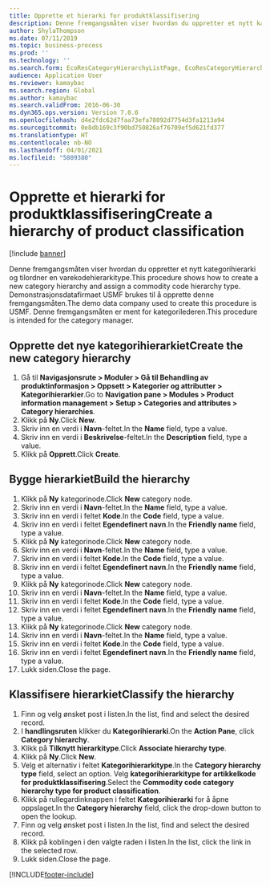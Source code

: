 ```yaml
---
title: Opprette et hierarki for produktklassifisering
description: Denne fremgangsmåten viser hvordan du oppretter et nytt kategorihierarki og tilordner en varekodehierarkitype.
author: ShylaThompson
ms.date: 07/11/2019
ms.topic: business-process
ms.prod: ''
ms.technology: ''
ms.search.form: EcoResCategoryHierarchyListPage, EcoResCategoryHierarchyCreate, EcoResCategory, EcoResCategoryHierarchyRole, EcoResProductCategory, EcoResCategorySearchList, EcoResCategoryHierarchyFactbox, EcoResCategoryFriendlyName, EcoResCategoryAddProduct
audience: Application User
ms.reviewer: kamaybac
ms.search.region: Global
ms.author: kamaybac
ms.search.validFrom: 2016-06-30
ms.dyn365.ops.version: Version 7.0.0
ms.openlocfilehash: d4e2fdc62d7faa73efa78092d7754d3fa1213a94
ms.sourcegitcommit: 0e8db169c3f90bd750826af76709ef5d621fd377
ms.translationtype: HT
ms.contentlocale: nb-NO
ms.lasthandoff: 04/01/2021
ms.locfileid: "5809380"
---
```

# <a name="create-a-hierarchy-of-product-classification"></a><span data-ttu-id="5a61e-103">Opprette et hierarki for produktklassifisering</span><span class="sxs-lookup"><span data-stu-id="5a61e-103">Create a hierarchy of product classification</span></span>

[!include [banner](../../includes/banner.md)]

<span data-ttu-id="5a61e-104">Denne fremgangsmåten viser hvordan du oppretter et nytt kategorihierarki og tilordner en varekodehierarkitype.</span><span class="sxs-lookup"><span data-stu-id="5a61e-104">This procedure shows how to create a new category hierarchy and assign a commodity code hierarchy type.</span></span> <span data-ttu-id="5a61e-105">Demonstrasjonsdatafirmaet USMF brukes til å opprette denne fremgangsmåten.</span><span class="sxs-lookup"><span data-stu-id="5a61e-105">The demo data company used to create this procedure is USMF.</span></span> <span data-ttu-id="5a61e-106">Denne fremgangsmåten er ment for kategorilederen.</span><span class="sxs-lookup"><span data-stu-id="5a61e-106">This procedure is intended for the category manager.</span></span>


## <a name="create-the-new-category-hierarchy"></a><span data-ttu-id="5a61e-107">Opprette det nye kategorihierarkiet</span><span class="sxs-lookup"><span data-stu-id="5a61e-107">Create the new category hierarchy</span></span>
1. <span data-ttu-id="5a61e-108">Gå til **Navigasjonsrute > Moduler > Gå til Behandling av produktinformasjon > Oppsett > Kategorier og attributter > Kategorihierarkier**.</span><span class="sxs-lookup"><span data-stu-id="5a61e-108">Go to **Navigation pane > Modules > Product information management > Setup > Categories and attributes > Category hierarchies**.</span></span>
2. <span data-ttu-id="5a61e-109">Klikk på **Ny**.</span><span class="sxs-lookup"><span data-stu-id="5a61e-109">Click **New**.</span></span>
3. <span data-ttu-id="5a61e-110">Skriv inn en verdi i **Navn**-feltet.</span><span class="sxs-lookup"><span data-stu-id="5a61e-110">In the **Name** field, type a value.</span></span>
4. <span data-ttu-id="5a61e-111">Skriv inn en verdi i **Beskrivelse**-feltet.</span><span class="sxs-lookup"><span data-stu-id="5a61e-111">In the **Description** field, type a value.</span></span>
5. <span data-ttu-id="5a61e-112">Klikk på **Opprett**.</span><span class="sxs-lookup"><span data-stu-id="5a61e-112">Click **Create**.</span></span>

## <a name="build-the-hierarchy"></a><span data-ttu-id="5a61e-113">Bygge hierarkiet</span><span class="sxs-lookup"><span data-stu-id="5a61e-113">Build the hierarchy</span></span>
1. <span data-ttu-id="5a61e-114">Klikk på **Ny** kategorinode.</span><span class="sxs-lookup"><span data-stu-id="5a61e-114">Click **New** category node.</span></span>
2. <span data-ttu-id="5a61e-115">Skriv inn en verdi i **Navn**-feltet.</span><span class="sxs-lookup"><span data-stu-id="5a61e-115">In the **Name** field, type a value.</span></span>
3. <span data-ttu-id="5a61e-116">Skriv inn en verdi i feltet **Kode**.</span><span class="sxs-lookup"><span data-stu-id="5a61e-116">In the **Code** field, type a value.</span></span>
4. <span data-ttu-id="5a61e-117">Skriv inn en verdi i feltet **Egendefinert navn**.</span><span class="sxs-lookup"><span data-stu-id="5a61e-117">In the **Friendly name** field, type a value.</span></span>
5. <span data-ttu-id="5a61e-118">Klikk på **Ny** kategorinode.</span><span class="sxs-lookup"><span data-stu-id="5a61e-118">Click **New** category node.</span></span>
6. <span data-ttu-id="5a61e-119">Skriv inn en verdi i **Navn**-feltet.</span><span class="sxs-lookup"><span data-stu-id="5a61e-119">In the **Name** field, type a value.</span></span>
7. <span data-ttu-id="5a61e-120">Skriv inn en verdi i feltet **Kode**.</span><span class="sxs-lookup"><span data-stu-id="5a61e-120">In the **Code** field, type a value.</span></span>
8. <span data-ttu-id="5a61e-121">Skriv inn en verdi i feltet **Egendefinert navn**.</span><span class="sxs-lookup"><span data-stu-id="5a61e-121">In the **Friendly name** field, type a value.</span></span>
9. <span data-ttu-id="5a61e-122">Klikk på **Ny** kategorinode.</span><span class="sxs-lookup"><span data-stu-id="5a61e-122">Click **New** category node.</span></span>
10. <span data-ttu-id="5a61e-123">Skriv inn en verdi i **Navn**-feltet.</span><span class="sxs-lookup"><span data-stu-id="5a61e-123">In the **Name** field, type a value.</span></span>
11. <span data-ttu-id="5a61e-124">Skriv inn en verdi i feltet **Kode**.</span><span class="sxs-lookup"><span data-stu-id="5a61e-124">In the **Code** field, type a value.</span></span>
12. <span data-ttu-id="5a61e-125">Skriv inn en verdi i feltet **Egendefinert navn**.</span><span class="sxs-lookup"><span data-stu-id="5a61e-125">In the **Friendly name** field, type a value.</span></span>
13. <span data-ttu-id="5a61e-126">Klikk på **Ny** kategorinode.</span><span class="sxs-lookup"><span data-stu-id="5a61e-126">Click **New** category node.</span></span>
14. <span data-ttu-id="5a61e-127">Skriv inn en verdi i **Navn**-feltet.</span><span class="sxs-lookup"><span data-stu-id="5a61e-127">In the **Name** field, type a value.</span></span>
15. <span data-ttu-id="5a61e-128">Skriv inn en verdi i feltet **Kode**.</span><span class="sxs-lookup"><span data-stu-id="5a61e-128">In the **Code** field, type a value.</span></span>
16. <span data-ttu-id="5a61e-129">Skriv inn en verdi i feltet **Egendefinert navn**.</span><span class="sxs-lookup"><span data-stu-id="5a61e-129">In the **Friendly name** field, type a value.</span></span>
17. <span data-ttu-id="5a61e-130">Lukk siden.</span><span class="sxs-lookup"><span data-stu-id="5a61e-130">Close the page.</span></span>

## <a name="classify-the-hierarchy"></a><span data-ttu-id="5a61e-131">Klassifisere hierarkiet</span><span class="sxs-lookup"><span data-stu-id="5a61e-131">Classify the hierarchy</span></span>
1. <span data-ttu-id="5a61e-132">Finn og velg ønsket post i listen.</span><span class="sxs-lookup"><span data-stu-id="5a61e-132">In the list, find and select the desired record.</span></span>
2. <span data-ttu-id="5a61e-133">I **handlingsruten** klikker du **Kategorihierarki**.</span><span class="sxs-lookup"><span data-stu-id="5a61e-133">On the **Action Pane**, click **Category hierarchy**.</span></span>
3. <span data-ttu-id="5a61e-134">Klikk på **Tilknytt hierarkitype**.</span><span class="sxs-lookup"><span data-stu-id="5a61e-134">Click **Associate hierarchy type**.</span></span>
4. <span data-ttu-id="5a61e-135">Klikk på **Ny**.</span><span class="sxs-lookup"><span data-stu-id="5a61e-135">Click **New**.</span></span>
5. <span data-ttu-id="5a61e-136">Velg et alternativ i feltet **Kategorihierarkitype**.</span><span class="sxs-lookup"><span data-stu-id="5a61e-136">In the **Category hierarchy type** field, select an option.</span></span> <span data-ttu-id="5a61e-137">Velg **kategorihierarkitype for artikkelkode for produktklassifisering**.</span><span class="sxs-lookup"><span data-stu-id="5a61e-137">Select the **Commodity code category hierarchy type for product classification**.</span></span>  
6. <span data-ttu-id="5a61e-138">Klikk på rullegardinknappen i feltet **Kategorihierarki** for å åpne oppslaget.</span><span class="sxs-lookup"><span data-stu-id="5a61e-138">In the **Category hierarchy** field, click the drop-down button to open the lookup.</span></span>
7. <span data-ttu-id="5a61e-139">Finn og velg ønsket post i listen.</span><span class="sxs-lookup"><span data-stu-id="5a61e-139">In the list, find and select the desired record.</span></span>
8. <span data-ttu-id="5a61e-140">Klikk på koblingen i den valgte raden i listen.</span><span class="sxs-lookup"><span data-stu-id="5a61e-140">In the list, click the link in the selected row.</span></span>
9. <span data-ttu-id="5a61e-141">Lukk siden.</span><span class="sxs-lookup"><span data-stu-id="5a61e-141">Close the page.</span></span>



[!INCLUDE[footer-include](../../../includes/footer-banner.md)]